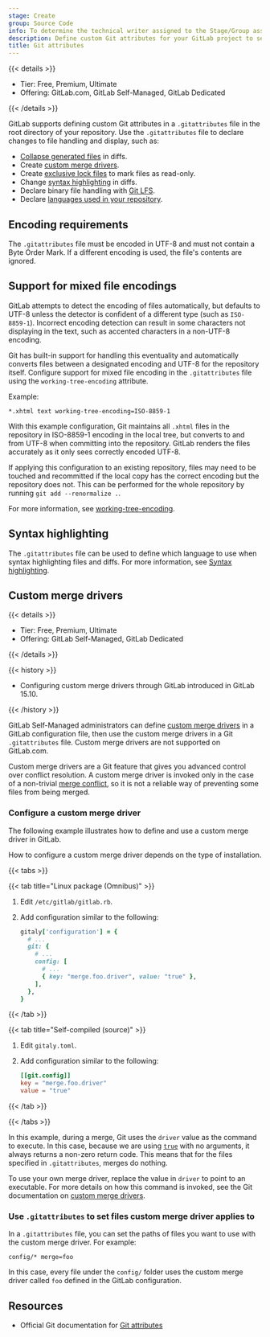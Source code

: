 ```yaml
---
stage: Create
group: Source Code
info: To determine the technical writer assigned to the Stage/Group associated with this page, see https://handbook.gitlab.com/handbook/product/ux/technical-writing/#assignments
description: Define custom Git attributes for your GitLab project to set options for file handling, display, locking, and storage.
title: Git attributes
---
```


{{< details >}}

- Tier: Free, Premium, Ultimate
- Offering: GitLab.com, GitLab Self-Managed, GitLab Dedicated

{{< /details >}}

GitLab supports defining custom Git attributes in a `.gitattributes` file in the
root directory of your repository. Use the `.gitattributes` file to declare changes
to file handling and display, such as:

- [Collapse generated files](../../merge_requests/changes.md#collapse-generated-files) in diffs.
- Create [custom merge drivers](#custom-merge-drivers).
- Create [exclusive lock files](../../file_lock.md) to mark files as read-only.
- Change [syntax highlighting](highlighting.md) in diffs.
- Declare binary file handling with [Git LFS](../../../../topics/git/lfs/_index.md).
- Declare [languages used in your repository](../_index.md#add-repository-languages).

## Encoding requirements

The `.gitattributes` file must be encoded in UTF-8 and must not contain a
Byte Order Mark. If a different encoding is used, the file's contents are
ignored.

## Support for mixed file encodings

GitLab attempts to detect the encoding of files automatically, but defaults to UTF-8 unless
the detector is confident of a different type (such as `ISO-8859-1`). Incorrect encoding
detection can result in some characters not displaying in the text, such as accented characters in a
non-UTF-8 encoding.

Git has built-in support for handling this eventuality and automatically converts files between
a designated encoding and UTF-8 for the repository itself. Configure support for mixed file encoding in the `.gitattributes`
file using the `working-tree-encoding` attribute.

Example:

```plaintext
*.xhtml text working-tree-encoding=ISO-8859-1
```

With this example configuration, Git maintains all `.xhtml` files in the repository in ISO-8859-1
encoding in the local tree, but converts to and from UTF-8 when committing into the repository. GitLab
renders the files accurately as it only sees correctly encoded UTF-8.

If applying this configuration to an existing repository, files may need to be touched and recommitted
if the local copy has the correct encoding but the repository does not. This can
be performed for the whole repository by running `git add --renormalize .`.

For more information, see [working-tree-encoding](https://git-scm.com/docs/gitattributes#_working_tree_encoding).

## Syntax highlighting

The `.gitattributes` file can be used to define which language to use when
syntax highlighting files and diffs. For more information, see
[Syntax highlighting](highlighting.md).

## Custom merge drivers

{{< details >}}

- Tier: Free, Premium, Ultimate
- Offering: GitLab Self-Managed, GitLab Dedicated

{{< /details >}}

{{< history >}}

- Configuring custom merge drivers through GitLab introduced in GitLab 15.10.

{{< /history >}}

GitLab Self-Managed administrators can define [custom merge drivers](https://git-scm.com/docs/gitattributes#_defining_a_custom_merge_driver)
in a GitLab configuration file, then use the custom merge drivers in a Git `.gitattributes` file. Custom merge drivers are not supported on GitLab.com.

Custom merge drivers are a Git feature that gives you advanced control over conflict
resolution.
A custom merge driver is invoked only in the case of a non-trivial
[merge conflict](../../merge_requests/conflicts.md), so it is not a reliable way
of preventing some files from being merged.

### Configure a custom merge driver

The following example illustrates how to define and use a custom merge driver in
GitLab.

How to configure a custom merge driver depends on the type of installation.

{{< tabs >}}

{{< tab title="Linux package (Omnibus)" >}}

1. Edit `/etc/gitlab/gitlab.rb`.
1. Add configuration similar to the following:

   ```ruby
   gitaly['configuration'] = {
     # ...
     git: {
       # ...
       config: [
         # ...
         { key: "merge.foo.driver", value: "true" },
       ],
     },
   }
   ```

{{< /tab >}}

{{< tab title="Self-compiled (source)" >}}

1. Edit `gitaly.toml`.
1. Add configuration similar to the following:

   ```toml
   [[git.config]]
   key = "merge.foo.driver"
   value = "true"
   ```

{{< /tab >}}

{{< /tabs >}}

In this example, during a merge, Git uses the `driver` value as the command to execute. In
this case, because we are using [`true`](https://man7.org/linux/man-pages/man1/true.1.html)
with no arguments, it always returns a non-zero return code. This means that for
the files specified in `.gitattributes`, merges do nothing.

To use your own merge driver, replace the value in `driver` to point to an
executable. For more details on how this command is invoked, see the Git
documentation on [custom merge drivers](https://git-scm.com/docs/gitattributes#_defining_a_custom_merge_driver).

### Use `.gitattributes` to set files custom merge driver applies to

In a `.gitattributes` file, you can set the paths of files you want to use with the custom merge driver. For example:

```plaintext
config/* merge=foo
```

In this case, every file under the `config/` folder uses the custom merge driver called `foo` defined in the GitLab configuration.

## Resources

- Official Git documentation for [Git attributes](https://git-scm.com/docs/gitattributes)
